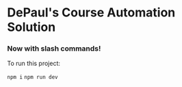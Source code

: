 # DePaul's Course Automation Solution
### Now with slash commands!

To run this project:

`npm i`
`npm run dev`
